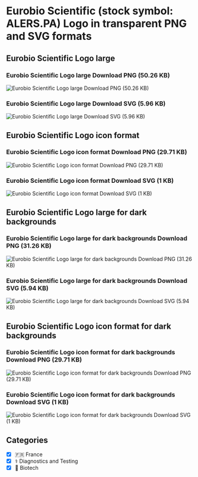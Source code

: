# Eurobio Scientific (stock symbol: ALERS.PA) Logo in transparent PNG and SVG formats

## Eurobio Scientific Logo large

### Eurobio Scientific Logo large Download PNG (50.26 KB)

![Eurobio Scientific Logo large Download PNG (50.26 KB)](/img/orig/ALERS.PA_BIG-cced89b2.png)

### Eurobio Scientific Logo large Download SVG (5.96 KB)

![Eurobio Scientific Logo large Download SVG (5.96 KB)](/img/orig/ALERS.PA_BIG-b9be52ec.svg)

## Eurobio Scientific Logo icon format

### Eurobio Scientific Logo icon format Download PNG (29.71 KB)

![Eurobio Scientific Logo icon format Download PNG (29.71 KB)](/img/orig/ALERS.PA-15eeffba.png)

### Eurobio Scientific Logo icon format Download SVG (1 KB)

![Eurobio Scientific Logo icon format Download SVG (1 KB)](/img/orig/ALERS.PA-7bd6575e.svg)

## Eurobio Scientific Logo large for dark backgrounds

### Eurobio Scientific Logo large for dark backgrounds Download PNG (31.26 KB)

![Eurobio Scientific Logo large for dark backgrounds Download PNG (31.26 KB)](/img/orig/ALERS.PA_BIG.D-6ee2a03b.png)

### Eurobio Scientific Logo large for dark backgrounds Download SVG (5.94 KB)

![Eurobio Scientific Logo large for dark backgrounds Download SVG (5.94 KB)](/img/orig/ALERS.PA_BIG.D-32de9d47.svg)

## Eurobio Scientific Logo icon format for dark backgrounds

### Eurobio Scientific Logo icon format for dark backgrounds Download PNG (29.71 KB)

![Eurobio Scientific Logo icon format for dark backgrounds Download PNG (29.71 KB)](/img/orig/ALERS.PA.D-c91cc896.png)

### Eurobio Scientific Logo icon format for dark backgrounds Download SVG (1 KB)

![Eurobio Scientific Logo icon format for dark backgrounds Download SVG (1 KB)](/img/orig/ALERS.PA.D-c5fb803b.svg)



## Categories
- [x] 🇫🇷 France
- [x] ⚕️ Diagnostics and Testing
- [x] 🧬 Biotech
